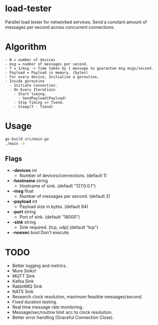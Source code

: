 # load-tester

Parallel load tester for networked services. Send a constant amount of messages per second across concurrent connections.

# Algorithm
```
- N = number of devices
- msg = number of messages per second.
- T = 1/msg -> Time taken by 1 message to guarantee msg msgs/second.
- Payload = Payload in memory. (bytes)
- For every device, Initialize a goroutine,
- Inside goroutine
  - Initiate Connection.
  - On Every Iteratioin
    - Start timing.
      - SendPayload(Payload)
    - Stop Timing => Tsend.
    - Sleep(T - Tsend)
```

# Usage
```bash
go build src/main.go
./main -h
```

## Flags
- **-devices** int
    - Number of devices/connections. (default 1)
- **-hostname** string
    - Hostname of sink. (default "127.0.0.1")
- **-msg** float
    - Number of messages per second. (default 2)
- **-payload** int
    - Payload size in bytes. (default 64)
- **-port** string
    - Port of sink. (default "18000")
- **-sink** string
    - Sink required. [tcp, udp] (default "tcp")
- **-noexec** bool
        Don't execute.
# TODO
- Better logging and metrics.
- More Sinks!
- MQTT Sink
- Kafka Sink
- RabbitMQ Sink
- NATS Sink
- Research clock resolution, maximum feasible messages/second.
- Fixed duration testing.
- Real time message rate monitoring.
- Message/sec/routine limit acc to clock resolution.
- Better error handling (Graceful Connection Close).